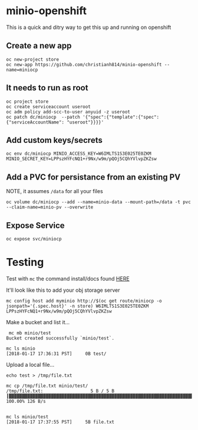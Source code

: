 # minio-openshift

This is a quick and ditry way to get this up and running on openshift

## Create a new app

```
oc new-project store
oc new-app https://github.com/christianh814/minio-openshift --name=miniocp
```

## It needs to run as root

```
oc project store
oc create serviceaccount useroot
oc adm policy add-scc-to-user anyuid -z useroot
oc patch dc/miniocp  --patch '{"spec":{"template":{"spec":{"serviceAccountName": "useroot"}}}}'
```

## Add custom keys/secrets

```
oc env dc/miniocp MINIO_ACCESS_KEY=W6IMLTS1S3E025TE0ZKM MINIO_SECRET_KEY=LPPszHYFcNQ1+r9Nx/w9m/pQOj5CQhYVlvpZKZsw
```

## Add a PVC for persistance from an existing PV

NOTE, it assumes `/data` for all your files

```
oc volume dc/miniocp --add --name=minio-data --mount-path=/data -t pvc --claim-name=minio-pv --overwrite
```

## Expose Service

```
oc expose svc/miniocp
```

# Testing

Test with `mc` the command install/docs found [HERE](https://docs.minio.io/docs/minio-client-complete-guide)

It'll look like this to add your obj storage server

```
mc config host add myminio http://$(oc get route/miniocp -o jsonpath='{.spec.host}' -n store) W6IMLTS1S3E025TE0ZKM LPPszHYFcNQ1+r9Nx/w9m/pQOj5CQhYVlvpZKZsw
```
Make a bucket and list it...

```
 mc mb minio/test
Bucket created successfully `minio/test`.

mc ls minio
[2018-01-17 17:36:31 PST]     0B test/
```

Upload a local file...

```
echo test > /tmp/file.txt

mc cp /tmp/file.txt minio/test/
/tmp/file.txt:                  5 B / 5 B ┃▓▓▓▓▓▓▓▓▓▓▓▓▓▓▓▓▓▓▓▓▓▓▓▓▓▓▓▓▓▓▓▓▓▓▓▓▓▓▓▓▓▓▓▓▓▓▓▓▓▓▓▓▓▓▓▓▓▓▓▓▓▓▓▓▓▓▓▓▓▓▓▓▓▓▓▓▓▓▓▓▓▓▓▓▓▓▓▓▓▓▓▓▓▓▓▓▓▓▓▓▓▓▓▓▓▓▓▓▓▓┃ 100.00% 126 B/s 


mc ls minio/test
[2018-01-17 17:37:55 PST]     5B file.txt

```


